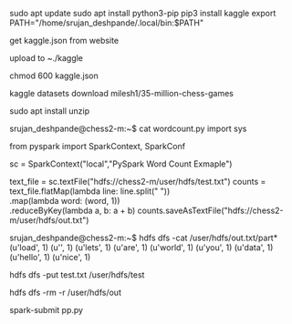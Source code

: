 sudo apt update
sudo apt install python3-pip
pip3 install kaggle
export PATH="/home/srujan_deshpande/.local/bin:$PATH"

get kaggle.json from website

upload to ~./kaggle

chmod 600 kaggle.json

kaggle datasets download milesh1/35-million-chess-games

sudo apt install unzip


srujan_deshpande@chess2-m:~$ cat wordcount.py
import sys

from pyspark import SparkContext, SparkConf

sc = SparkContext("local","PySpark Word Count Exmaple")

text_file = sc.textFile("hdfs://chess2-m/user/hdfs/test.txt")
counts = text_file.flatMap(lambda line: line.split(" ")) \
             .map(lambda word: (word, 1)) \
             .reduceByKey(lambda a, b: a + b)
counts.saveAsTextFile("hdfs://chess2-m/user/hdfs/out.txt")


srujan_deshpande@chess2-m:~$ hdfs dfs -cat /user/hdfs/out.txt/part*
(u'load', 1)
(u'', 1)
(u'lets', 1)
(u'are', 1)
(u'world', 1)
(u'you', 1)
(u'data', 1)
(u'hello', 1)
(u'nice', 1)


hdfs dfs -put test.txt /user/hdfs/test

hdfs dfs -rm -r /user/hdfs/out

spark-submit pp.py 
